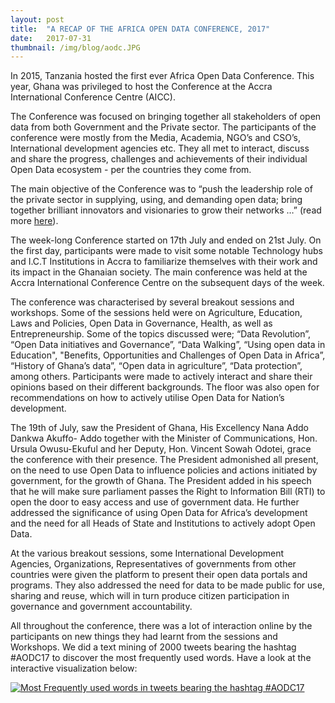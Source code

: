 ```yaml
---
layout: post 
title:  "A RECAP OF THE AFRICA OPEN DATA CONFERENCE, 2017"
date:   2017-07-31 
thumbnail: /img/blog/aodc.JPG
---
```

In 2015, Tanzania hosted the first ever Africa Open Data Conference. This year, Ghana was privileged to host the Conference at the Accra International Conference Centre (AICC).
 
The Conference was focused on bringing together all stakeholders of open data from both Government and the Private sector. The participants of the conference were mostly from the Media, Academia, NGO’s and CSO’s, International development agencies etc. They all met to interact, discuss and share the progress, challenges and achievements of their individual Open Data ecosystem - per the countries they come from.
 
The main objective of the Conference was to “push the leadership role of the private sector in supplying, using, and demanding open data; bring together brilliant innovators and visionaries to grow their networks …” (read more [here](http://africaopendata.net/)).
 
The week-long Conference started on 17th July and ended on 21st July. On the first day, participants were made to visit some notable Technology hubs and I.C.T Institutions in Accra to familiarize themselves with their work and its impact in the Ghanaian society. The main conference was held at the Accra International Conference Centre on the subsequent days of the week.
 
The conference was characterised by several breakout sessions and workshops.  Some of the sessions held were on Agriculture, Education, Laws and Policies, Open Data in Governance, Health, as well as Entrepreneurship. Some of the topics discussed  were; “Data Revolution”, “Open Data initiatives and Governance”, “Data Walking”, “Using open data in Education", "Benefits, Opportunities and Challenges of Open Data in Africa”, “History of Ghana’s data”, “Open data in agriculture”,  “Data protection”, among others.
Participants were made to actively interact and share their opinions based on their different backgrounds. The floor was also open for recommendations on how to actively utilise Open Data for Nation’s development.
 
The 19th of July, saw the President of Ghana, His Excellency Nana Addo  Dankwa Akuffo- Addo together with the Minister of Communications, Hon. Ursula Owusu-Ekuful and her Deputy, Hon. Vincent Sowah Odotei, grace the conference with their presence. The President admonished all present, on the need to use Open Data to influence policies and actions initiated by government, for the growth of Ghana. The President added in his speech that he will make sure parliament passes the Right to Information Bill (RTI) to open the door to easy access and use of government data. He further addressed the significance of using Open Data for Africa’s development and the need for all Heads of State and Institutions to actively adopt Open Data.
 
At the various breakout sessions, some International Development Agencies, Organizations, Representatives of governments from other countries were given the platform to present their open data portals and programs. They also addressed the need for data to be made public for use, sharing and reuse, which will in turn produce citizen participation in governance and government accountability.
 
All throughout the conference, there was a lot of interaction online by the participants on new things they had learnt from the sessions and Workshops. We did a text mining of 2000 tweets bearing the hashtag #AODC17 to discover the most frequently used words. Have a look at the interactive visualization below:


<div class='tableauPlaceholder' id='viz1501508126562' style='position: relative'><noscript><a href='#'><img alt='Most Frequently used words in tweets bearing the hashtag #AODC17 ' src='https:&#47;&#47;public.tableau.com&#47;static&#47;images&#47;FQ&#47;FQDBXRJ63&#47;1_rss.png' style='border: none' /></a></noscript><object class='tableauViz'  style='display:none;'><param name='host_url' value='https%3A%2F%2Fpublic.tableau.com%2F' /> <param name='path' value='shared&#47;FQDBXRJ63' /> <param name='toolbar' value='yes' /><param name='static_image' value='https:&#47;&#47;public.tableau.com&#47;static&#47;images&#47;FQ&#47;FQDBXRJ63&#47;1.png' /> <param name='animate_transition' value='yes' /><param name='display_static_image' value='yes' /><param name='display_spinner' value='yes' /><param name='display_overlay' value='yes' /><param name='display_count' value='yes' /><param name='filter' value='publish=yes' /></object></div>                <script type='text/javascript'>                    var divElement = document.getElementById('viz1501508126562');                    var vizElement = divElement.getElementsByTagName('object')[0];                    vizElement.style.width='100%';vizElement.style.height=(divElement.offsetWidth*0.75)+'px';                    var scriptElement = document.createElement('script');                    scriptElement.src = 'https://public.tableau.com/javascripts/api/viz_v1.js';                    vizElement.parentNode.insertBefore(scriptElement, vizElement);                </script>